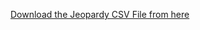 
[Download the Jeopardy CSV File from here](https://drive.google.com/file/d/1WxYEtcYYoVxkLVnzCOzCPhZnW88AVDkc/view?usp=share_link)

